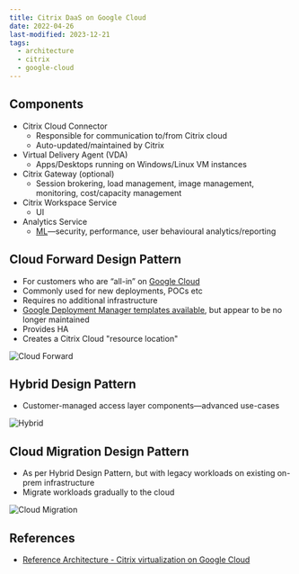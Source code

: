 ```yaml
---
title: Citrix DaaS on Google Cloud
date: 2022-04-26
last-modified: 2023-12-21
tags:
  - architecture
  - citrix
  - google-cloud
---
```


## Components

- Citrix Cloud Connector
	- Responsible for communication to/from Citrix cloud
	- Auto-updated/maintained by Citrix
- Virtual Delivery Agent (VDA)
	- Apps/Desktops running on Windows/Linux VM instances
- Citrix Gateway (optional)
	- Session brokering, load management, image management, monitoring, cost/capacity management
- Citrix Workspace Service
	- UI
- Analytics Service
	- [ML](Machine%20Learning.md)—security, performance, user behavioural analytics/reporting

## Cloud Forward Design Pattern

- For customers who are “all-in” on [Google Cloud](notes/moc/Google%20Cloud.md)
- Commonly used for new deployments, POCs etc
- Requires no additional infrastructure
- [Google Deployment Manager templates available](https://github.com/GoogleCloudPlatform/citrix-on-gcp), but appear to be no longer maintained
- Provides HA
- Creates a Citrix Cloud "resource location"

![Cloud Forward](files/citrix_google_cloud_cloud_forward.svg)

## Hybrid Design Pattern

- Customer-managed access layer components—advanced use-cases

![Hybrid](files/citrix_google_cloud_hybrid.svg)

## Cloud Migration Design Pattern

- As per Hybrid Design Pattern, but with legacy workloads on existing on-prem infrastructure
- Migrate workloads gradually to the cloud

![Cloud Migration](files/citrix_google_cloud_cloud_migration.svg)

## References

- [Reference Architecture - Citrix virtualization on Google Cloud](https://docs.citrix.com/en-us/tech-zone/design/reference-architectures/citrix-google-virtualization.html)
